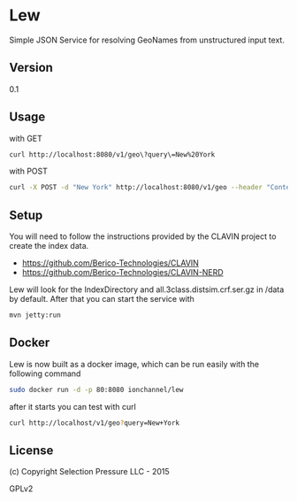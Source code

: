 Lew
=========

Simple JSON Service for resolving GeoNames from unstructured input text.


Version
-

0.1

Usage
-

with GET

```sh
curl http://localhost:8080/v1/geo\?query\=New%20York
```

with POST

```sh
curl -X POST -d "New York" http://localhost:8080/v1/geo --header "Content-Type:text/plain"
```

Setup
-
You will need to follow the instructions provided by the CLAVIN project to create the index data.

* https://github.com/Berico-Technologies/CLAVIN
* https://github.com/Berico-Technologies/CLAVIN-NERD

Lew will look for the IndexDirectory and all.3class.distsim.crf.ser.gz in /data by default. After that
you can start the service with

```sh
mvn jetty:run
```


Docker
-

Lew is now built as a docker image, which can be run easily with the following
command

```sh
sudo docker run -d -p 80:8080 ionchannel/lew
```
after it starts you can test with curl

```sh
curl http://localhost/v1/geo?query=New+York
```

License
-
(c) Copyright Selection Pressure LLC - 2015

GPLv2
